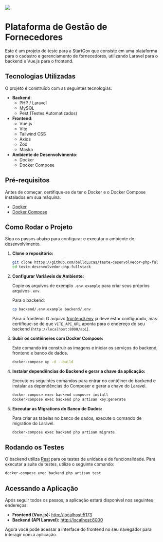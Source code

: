 [![](https://startgov.com.br/wp-content/uploads/2023/11/LOGO_VETOR.png)](https://www.startgov.com.br)

# Plataforma de Gestão de Fornecedores

Este é um projeto de teste para a StartGov que consiste em uma plataforma para o cadastro e gerenciamento de fornecedores, utilizando Laravel para o backend e Vue.js para o frontend.

## Tecnologias Utilizadas

O projeto é construído com as seguintes tecnologias:

- **Backend**:
  - PHP / Laravel
  - MySQL
  - Pest (Testes Automatizados)
- **Frontend**:
  - Vue.js
  - Vite
  - Tailwind CSS
  - Axios
  - Zod
  - Maska
- **Ambiente de Desenvolvimento**:
  - Docker
  - Docker Compose

## Pré-requisitos

Antes de começar, certifique-se de ter o Docker e o Docker Compose instalados em sua máquina.

- [Docker](https://docs.docker.com/get-docker/)
- [Docker Compose](https://docs.docker.com/compose/install/)

## Como Rodar o Projeto

Siga os passos abaixo para configurar e executar o ambiente de desenvolvimento.

1.  **Clone o repositório:**

    ```sh
    git clone https://github.com/belloLucas/teste-desenvolvedor-php-fullstack.git
    cd teste-desenvolvedor-php-fullstack
    ```

2.  **Configurar Variáveis de Ambiente:**

    Copie os arquivos de exemplo `.env.example` para criar seus próprios arquivos `.env`.

    Para o backend:

    ```sh
    cp backend/.env.example backend/.env
    ```

    Para o frontend:
    O arquivo [frontend/.env](frontend/.env) já deve estar configurado, mas certifique-se de que `VITE_API_URL` aponta para o endereço do seu backend (`http://localhost:8000/api`).

3.  **Subir os contêineres com Docker Compose:**

    Este comando irá construir as imagens e iniciar os serviços do backend, frontend e banco de dados.

    ```sh
    docker-compose up -d --build
    ```

4.  **Instalar dependências do Backend e gerar a chave da aplicação:**

    Execute os seguintes comandos para entrar no contêiner do backend e instalar as dependências do Composer e gerar a chave do Laravel.

    ```sh
    docker-compose exec backend composer install
    docker-compose exec backend php artisan key:generate
    ```

5.  **Executar as Migrations do Banco de Dados:**

    Para criar as tabelas no banco de dados, execute o comando de migration do Laravel.

    ```sh
    docker-compose exec backend php artisan migrate
    ```

## Rodando os Testes

O backend utiliza [Pest](https://pestphp.com/) para os testes de unidade e de funcionalidade. Para executar a suíte de testes, utilize o seguinte comando:

```sh
docker-compose exec backend php artisan test
```

## Acessando a Aplicação

Após seguir todos os passos, a aplicação estará disponível nos seguintes endereços:

- **Frontend (Vue.js):** [http://localhost:5173](http://localhost:5173)
- **Backend (API Laravel):** [http://localhost:8000](http://localhost:8000)

Agora você pode acessar a interface do frontend no seu navegador para interagir com a aplicação.
